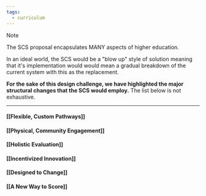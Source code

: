 ```yaml
---
tags:
  - curriculum
---
```

> [!note] 
> The SCS proposal encapsulates MANY aspects of higher education. 
> 
> In an ideal world, the SCS would be a "blow up" style of solution meaning that it's implementation would would mean a gradual breakdown of the current system with this as the replacement.
> 
> **For the sake of this design challenge, we have highlighted the major structural changes that the SCS would employ.** The list below is not exhaustive.

---

#### [[Flexible, Custom Pathways]]
#### [[Physical, Community Engagement]]
#### [[Holistic Evaluation]]
#### [[Incentivized Innovation]]
#### [[Designed to Change]]
#### [[A New Way to Score]]

